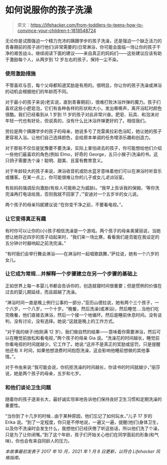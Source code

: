 # 如何说服你的孩子洗澡

> 原文：<https://lifehacker.com/from-toddlers-to-teens-how-to-convince-your-children-t-1818548724>

无论你是试图强迫一个精力充沛的蹒跚学步的孩子洗澡，还是强迫一个缺乏活力的青春期前的孩子进行他们(非常需要的)日常淋浴，你可能会面临一场让你的孩子干净的艰苦战斗。继续阅读下面的建议——来自真正的妈妈们——这些建议应该有助于激励每个人，从两岁到 12 岁左右的孩子，保持一尘不染。



### **使用激励措施**

不管喜欢与否，每个父母都知道奖励是有用的。很明显，你让你的孩子洗澡或淋浴的动机会根据他们的年龄而不同。

对于最小的孩子来说(老实说，直到青春期前)，很难打败沐浴炸弹的魔力。孩子们喜欢这些小肥皂泡，它们有各种各样的形状和大小，发出嘶嘶声，离开浴缸时颜色很酷。我们已经看到从 1 岁到 11 岁的孩子对此非常兴奋。肥皂、玩具、和泡沫对年轻一代也有好处，但说真的，没有什么比沐浴炸弹更好的了。相信我们。

劳拉是两个蹒跚学步的孩子的母亲，她说多亏了克雷奥拉彩色浴缸，她让她的孩子更容易入浴。让他们自己选择颜色，会给原本单调的任务增添乐趣和创造力。

对于那些不仅仅是犹豫要不要洗澡，实际上害怕进去的孩子，你可能想给他们介绍一些他们最喜欢的角色(例如 Elmo，好奇的 George，五只小猴子)洗澡的书。这只鸽子需要洗个澡！聪明、甜美、且富有教育意义。

对于年龄较大的孩子来说，淋浴收音机或防水蓝牙意味着他们可以在淋浴时听音乐或播客。在某一点上，你可能很难让你的儿子或女儿*走出*浴室。

有些妈妈强调反向激励(有些人可能称之为威胁)。“我早上告诉我的保姆，‘等你洗完澡再打电话给我，否则我就不回家了，’”安迪对一个五岁半的女儿说。

两个孩子的母亲玛妮建议说:“在你变干净之前，不要看电视。”。

### **让它变得真正有趣**

有时你可以让你的(小)孩子相信洗澡是一个游戏。两个孩子的母亲奥黛丽说，当她想让她将近四岁的孩子动起来时，“我们来一场比赛，看看我们是否能在我设定的五分钟计时器响起之前洗完澡。”

“有时我们会举行舞会淋浴——在淋浴时一起唱歌跳舞，”萨拉说，她有一个六岁的女儿。

### **让它成为常规…并解释一个步骤建立在另一个步骤的基础上**

正如世界上每一本婴儿书都会告诉你的，创造就寝时间很重要；但是惯例的价值在过去的婴儿期延续，而且超越了洗澡。

“淋浴时间一直是晚上例行公事的一部分，”亚历山德拉说，她有两个三个孩子，一个六岁，一个八岁，一个十岁。“晚餐，然后洗澡(或淋浴)，然后睡觉....当他们吃完晚餐，他们直接去淋浴，然后一个接一个地循环。然后是睡前休息时间。没有谈判，没有讨论，没有选择。她说:“这就是晚上的工作方式。

“对于我的继子(他刚满 12 岁)，我们做自然的结果——意味着你需要淋浴，然后可以在睡觉前放松和看电视，”两个孩子的母亲 Gia 说。“洗澡花的时间越长，睡觉前你看电视的时间就越少。它工作了。她说:“这并不是真正的奖励或惩罚，只是提醒他还有 X 时间，如果他想浪费时间抱怨洗澡，这会影响他睡前想做的其他事情。”。

对于书虫来说:“我可能会说，你抗拒洗澡的时间越长，你读书的时间就越少，”丽莎说，她是两个孩子的母亲，五岁和七岁。

### **和他们谈论卫生问题**

随着你的孩子逐渐长大，最好诚实坦率地告诉他们保持良好卫生习惯和定期洗澡的重要性。

“当你到了十几岁的时候...由于某种原因，他们忘记了如何玩水，”儿子 17 岁的 Erika 说。“到了一定程度，你只是不停地说，一遍又一遍，提醒(他们)身体卫生，以及你不洗澡时会发生什么，我想他们已经厌倦了听这些话，所以他们洗了个澡，只是为了让你闭嘴。”到了这个年龄，孩子们开始关心他们在同学面前的形象(和气味)，你也会有来自同龄人的压力。

*本故事最初发表于 2017 年 10 月，2021 年 1 月 8 日更新，以符合 Lifehacker 风格指南。*